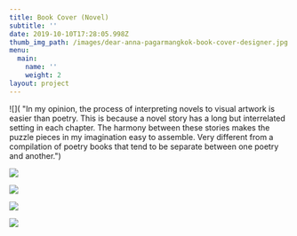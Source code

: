 ```yaml
---
title: Book Cover (Novel)
subtitle: ''
date: 2019-10-10T17:28:05.998Z
thumb_img_path: /images/dear-anna-pagarmangkok-book-cover-designer.jpg
menu:
  main:
    name: ''
    weight: 2
layout: project
---
```

![]( "In my opinion, the process of interpreting novels to visual artwork is easier than poetry. This is because a novel story has a long but interrelated setting in each chapter. The harmony between these stories makes the puzzle pieces in my imagination easy to assemble. Very different from a compilation of poetry books that tend to be separate between one poetry and another.")

![](/images/dear-anna-pagarmangkok-book-cover-designer.jpg)

![](/images/cinta-tak-sebencanda-itu-pagarmangkok-book-cover-design.jpg)

![](/images/ajengan-hamid-pagarmangkok-book-cover-design.jpg)

![](/images/si-konsultan-cinta-anjing-yang-bahagia-pagarmangkok-book-cover-design.jpg)
